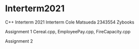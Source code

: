 # Interterm2021
C++ Interterm 2021
Interterm 
Cole Matsueda 
2343554 
Zybooks 

Assignment 1
Cereal.cpp, EmployeePay.cpp, FireCapacity.cpp

Assignment 2
